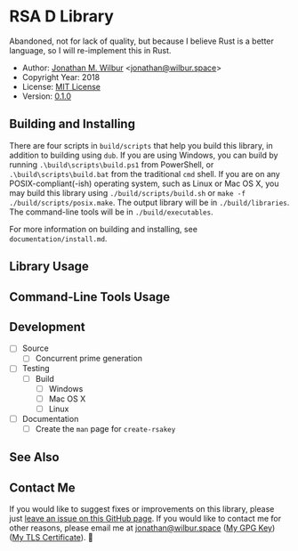 # RSA D Library

Abandoned, not for lack of quality, but because I believe Rust is a better
language, so I will re-implement this in Rust.

* Author: [Jonathan M. Wilbur](https://jonathan.wilbur.space) <[jonathan@wilbur.space](mailto:jonathan@wilbur.space)>
* Copyright Year: 2018
* License: [MIT License](https://mit-license.org/)
* Version: [0.1.0](https://semver.org/)

## Building and Installing

There are four scripts in `build/scripts` that help you build this library,
in addition to building using `dub`. If you are using Windows, you can build
by running `.\build\scripts\build.ps1` from PowerShell, or `.\build\scripts\build.bat`
from the traditional `cmd` shell. If you are on any POSIX-compliant(-ish)
operating system, such as Linux or Mac OS X, you may build this library using
`./build/scripts/build.sh` or `make -f ./build/scripts/posix.make`. The output
library will be in `./build/libraries`. The command-line tools will be in
`./build/executables`.

For more information on building and installing, see `documentation/install.md`.

## Library Usage

## Command-Line Tools Usage

## Development

- [ ] Source
  - [ ] Concurrent prime generation
- [ ] Testing
  - [ ] Build
    - [ ] Windows
    - [ ] Mac OS X
    - [ ] Linux
- [ ] Documentation
  - [ ] Create the `man` page for `create-rsakey`

## See Also

## Contact Me

If you would like to suggest fixes or improvements on this library, please just
[leave an issue on this GitHub page](https://github.com/JonathanWilbur/rsa-d/issues). If you would like to contact me for other reasons,
please email me at [jonathan@wilbur.space](mailto:jonathan@wilbur.space)
([My GPG Key](https://jonathan.wilbur.space/downloads/jonathan@wilbur.space.gpg.pub))
([My TLS Certificate](https://jonathan.wilbur.space/downloads/jonathan@wilbur.space.chain.pem)). :boar: